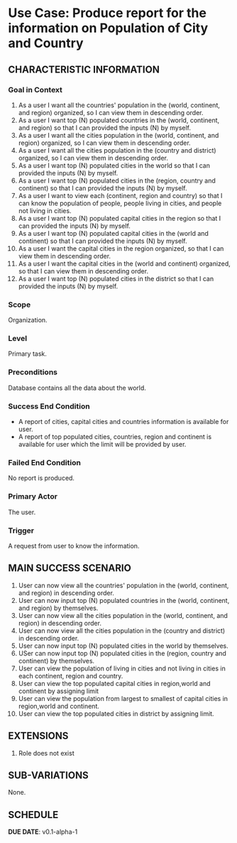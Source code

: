 # Use Case: Produce report for the information on Population of City and Country

## CHARACTERISTIC INFORMATION 

### Goal in Context

1. As a user I want all the countries' population in the (world, continent, and region) organized, so I can view them in descending order.
2. As a user I want top (N) populated countries in the (world, continent, and region) so that  I can provided the inputs (N) by myself.
3. As a user I want all the cities population in the (world, continent, and region)  organized, so I can view them in descending order.
4. As a user I want all the cities population in the (country and district)  organized, so I can view them in descending order.
5. As a user I want top (N) populated cities in the world so that I can provided the inputs (N) by myself.
6. As a user I want top (N) populated cities in the (region, country and continent) so that I can provided the inputs (N) by myself.
7. As a user I want to view each (continent, region and country)  so that I can know the population of people, people living in cities, and people not living in cities.
8. As a user I want top (N) populated capital cities in the region so that I can provided the inputs (N) by myself. 
9. As a user I want top (N) populated capital cities in the (world and continent) so that I can provided the inputs (N) by myself.
10. As a user I want the capital cities in the region organized, so that I can view them in descending order.
11. As a user I want the capital cities in the (world and continent) organized, so that I can view them in descending order.
12. As a user I want top (N) populated cities in the district so that I can provided the inputs (N) by myself.

### Scope

Organization.

### 

### Level

Primary task.

### 

### Preconditions

Database contains all the data about the world.

### 

### Success End Condition

- A report of cities, capital cities and countries information is available for user.
- A report of top populated cities, countries, region and continent is available for user which the limit will be provided by user.
### 

### Failed End Condition

No report is produced.

### 

### Primary Actor

The user.

### 

### Trigger

A request from user to know the information.

## 

## MAIN SUCCESS SCENARIO

1. User can now view  all the countries' population in the (world, continent, and region) in descending order.
2. User can now input top (N) populated countries in the (world, continent, and region) by themselves.
3. User can now view all the cities population in the (world, continent, and region) in descending order.
4. User can now view all the cities population in the (country and district) in descending order.
5. User can now input top (N) populated cities in the world by themselves.
6. USer can now input top (N) populated cities in the (region, country and continent) by themselves.
7. User can view the population of living in cities and not living in cities in each continent, region and country.
8. User can view the top populated capital cities in region,world and continent by assigning limit
9. User can view the population from largest to smallest of capital cities in region,world and continent.
10. User can view the top populated cities in district by assigning limit.

## 

## EXTENSIONS

1. Role does not exist

## SUB-VARIATIONS

None.

## 

## SCHEDULE

**DUE DATE**:  v0.1-alpha-1